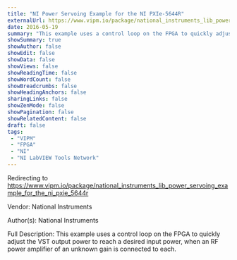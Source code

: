 ```yaml
---
title: "NI Power Servoing Example for the NI PXIe-5644R"
externalUrl: https://www.vipm.io/package/national_instruments_lib_power_servoing_example_for_the_ni_pxie_5644r
date: 2016-05-19
summary: "This example uses a control loop on the FPGA to quickly adjust the VST output power to reach a desired input power, when an RF power amplifier of an unknown gain is connected to each."
showSummary: true
showAuthor: false
showEdit: false
showData: false
showViews: false
showReadingTime: false
showWordCount: false
showBreadcrumbs: false
showHeadingAnchors: false
sharingLinks: false
showZenMode: false
showPagination: false
showRelatedContent: false
draft: false
tags:
 - "VIPM"
 - "FPGA"
 - "NI"
 - "NI LabVIEW Tools Network"
---
```


Redirecting to https://www.vipm.io/package/national_instruments_lib_power_servoing_example_for_the_ni_pxie_5644r

Vendor: National Instruments

Author(s): National Instruments
 
Full Description:
This example uses a control loop on the FPGA to quickly adjust the VST output power to reach a desired input power, when an RF power amplifier of an unknown gain is connected to each.